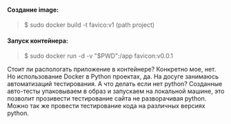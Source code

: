 #### Создание image:
> $ sudo docker build -t favico:v1 (path project)

#### Запуск контейнера:
> $ sudo docker run -d -v "$PWD":/app favicon:v0.0.1

Стоит ли распологать приложение в контейнере? Конкретно мое, нет.
Но использование Docker в Python проектах, да. 
На досуге занимаюсь автоматизаций тестирования. А что делать если нет python? Созданные авто-тесты 
упаковываем в образ и запускаем на локальной машине, это позволит прозивести тестирование сайта 
не разворачивая python. Можно так же провести тестирование кода на различных версиях python.
